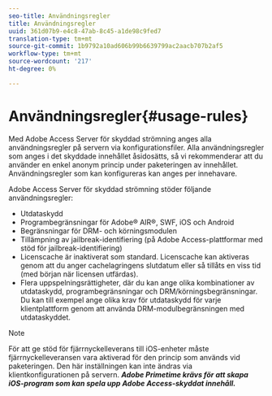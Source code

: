 ```yaml
---
seo-title: Användningsregler
title: Användningsregler
uuid: 361d07b9-e4c8-47ab-8c45-a1de98c9fed7
translation-type: tm+mt
source-git-commit: 1b9792a10ad606b99b6639799ac2aacb707b2af5
workflow-type: tm+mt
source-wordcount: '217'
ht-degree: 0%

---
```



# Användningsregler{#usage-rules}

Med Adobe Access Server för skyddad strömning anges alla användningsregler på servern via konfigurationsfiler. Alla användningsregler som anges i det skyddade innehållet åsidosätts, så vi rekommenderar att du använder en enkel anonym princip under paketeringen av innehållet. Användningsregler som kan konfigureras kan anges per innehavare.

Adobe Access Server för skyddad strömning stöder följande användningsregler:

* Utdataskydd
* Programbegränsningar för Adobe® AIR®, SWF, iOS och Android
* Begränsningar för DRM- och körningsmodulen
* Tillämpning av jailbreak-identifiering (på Adobe Access-plattformar med stöd för jailbreak-identifiering)
* Licenscache är inaktiverat som standard. Licenscache kan aktiveras genom att du anger cachelagringens slutdatum eller så tillåts en viss tid (med början när licensen utfärdas).
* Flera uppspelningsrättigheter, där du kan ange olika kombinationer av utdataskydd, programbegränsningar och DRM/körningsbegränsningar. Du kan till exempel ange olika krav för utdataskydd för varje klientplattform genom att använda DRM-modulbegränsningen med utdataskyddet.

>[!NOTE]
>
>För att ge stöd för fjärrnyckelleverans till iOS-enheter måste fjärrnyckelleveransen vara aktiverad för den princip som används vid paketeringen. Den här inställningen kan inte ändras via klientkonfigurationen på servern. ***Adobe Primetime krävs för att skapa iOS-program som kan spela upp Adobe Access-skyddat innehåll.***

